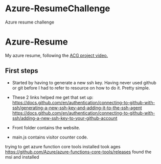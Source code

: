 # Azure-ResumeChallenge
Azure resume challenge 


# Azure-Resume
My azure resume, following the [ACG project video.]()
 
 ## First steps

- Started by having to generate a new ssh key. Having never used github or git before I had to refer to resource on how to do it. Pretty simple.

- These 2 links helped me get that set up:
https://docs.github.com/en/authentication/connecting-to-github-with-ssh/generating-a-new-ssh-key-and-adding-it-to-the-ssh-agent
https://docs.github.com/en/authentication/connecting-to-github-with-ssh/adding-a-new-ssh-key-to-your-github-account

- Front folder contains the website.
- main.js contains visitor counter code.

trying to get azure function core tools installed took ages
https://github.com/Azure/azure-functions-core-tools/releases
found the msi and installed
